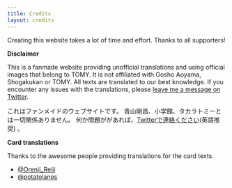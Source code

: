 ```yaml
---
title: Credits
layout: credits
---
```


Creating this website takes a lot of time and effort. Thanks to all supporters!

**Disclaimer**

This is a fanmade website providing unofficial translations and using official images that belong to TOMY.
It is not affiliated with Gosho Aoyama, Shogakukan or TOMY.
All texts are translated to our best knowledge. If you encounter any issues with the translations, please [leave me a message on Twitter](https://twitter.com/saitho95).

これはファンメイドのウェブサイトです。 青山剛昌、小学館、タカラトミーとは一切関係ありません。
何か問題ががあれば、[Twitterで連絡ください](https://twitter.com/saitho95)(英語推奨) 。

**Card translations**

Thanks to the awesome people providing translations for the card texts.

* [@Orenji_Reiji](https://twitter.com/Orenji_Reiji)
* [@potatolanes](https://twitter.com/potatolanes)